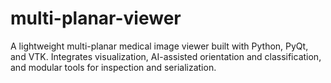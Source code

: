 # multi-planar-viewer
A lightweight multi-planar medical image viewer built with Python, PyQt, and VTK. Integrates visualization, AI-assisted orientation and classification, and modular tools for inspection and serialization.
